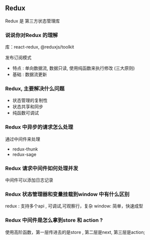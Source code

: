 ## Redux 

Redux 是  第三方状态管理库


### 说说你对Redux 的理解

库：react-redux, @reduxjs/toolkit

发布订阅模式

- 特点 : 单向数据流, 数据只读, 使用纯函数来执行修改 (三大原则)
- 基础 : 数据流更新

### Redux,  主要解决什么问题
- 状态管理的复制性
- 状态共享和同步
- 纯函数可调试

### Redux 中异步的请求怎么处理
通过中间件来处理

- redux-thunk
- redux-sage

### Redux 请求中间件如何处理并发
中间件可以添加日志记录

### Redux 状态管理器和变量挂载到window 中有什么区别
redux : 支持多个api , 可调试,可观察行，复杂
window: 简单，快速成型

### Redux 中间件是怎么拿到store 和 action ?
使用高阶函数，第一层传进去的是store , 第二层是next, 第三层是action;
